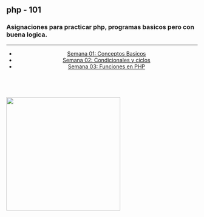 ## php - 101
### Asignaciones para practicar php, programas basicos pero con buena logica.

<?php
    include_once("./php/plantilla_cabeza.php");
?>

<head><link rel="stylesheet" href="./Css/style.css"></head>
<hr>

<header>
    <nav>
        <ul>
            <li><a href="./SEMANA01/index.md">Semana 01: Conceptos Basicos</a></li>
            <li><a href="./SEMANA02/indexCondicionales.md">Semana 02: Condicionales y ciclos</a></li>
            <li><a href="./SEMANA03/indexCiclos3.md">Semana 03: Funciones en PHP</a></li>
        </ul>
    </nav>
</header>

<br>

<img src="https://external-content.duckduckgo.com/iu/?u=http%3A%2F%2Flofrev.net%2Fwp-content%2Fphotos%2F2017%2F05%2Fphp_emblem.png&f=1&nofb=1&ipt=c207c53a0cbe99840fa296557705e1ddbed1615b57401f405adc57fa0e2f813b&ipo=images" width="300px" height="300px">

<?php
    include_once("./php/plantilla_pie.php");
?>
